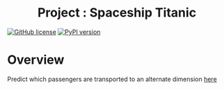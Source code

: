 <h1 style="text-align:center">
Project : Spaceship Titanic
</h1>

[![GitHub license](https://img.shields.io/github/license/mubarak-mohamed/spaceship-titanic)](https://github.com/mubarak-mohamed/spaceship-titanic.git)
[![PyPI version](https://badge.fury.io/py/numpy.svg?icon=si%3Apython)](https://badge.fury.io/py/numpy)

# Overview
Predict which passengers are transported to an alternate dimension
[here](https://www.kaggle.com/competitions/spaceship-titanic/overview)
